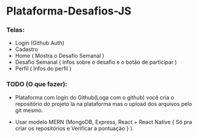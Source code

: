 # Plataforma-Desafios-JS

### Telas:
- Login (Github Auth)
- Cadastro
- Home ( Mostra o Desafio Semanal )
- Desafio Semanal ( Infos sobre o desafio e o botão de participar )
- Perfil ( Infos do perfil )



### TODO (O que fazer):

- Plataforma com login do Github(Loga com o github) você cria o repositório do projeto lá na plataforma mas o upload dos arquivos pelo git mesmo.

- Usar modelo MERN (MongoDB, Express, React + React Native { Só pra criar os repositórios e Verificar a pontuação } ).
